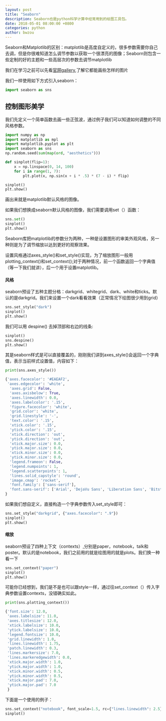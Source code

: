 ```yaml
---
layout: post
title: "Seaborn"
description: Seaborn也是python科学计算中经常用到的绘图工具包。
date: 2018-05-01 08:00:00 +0800
categories: python
author: bwzou
---
```

Seaborn和Matplotlib的区别：matplotlib是高度自定义的，很多参数需要你自己去调，但是你很难知道怎么调节参数以获取一个很漂亮的图像；Seaborn则包含一些定制的好的主题和一些高层次的参数去调节matplotlib

我们在学习之前可以先看[官网gallery](https://seaborn.pydata.org/examples/index.html),了解它都能画些怎样的图片

我们一样使用如下方式引入seaborn：
```python
import seaborn as sns
```

## 控制图形美学
我们先定义一个简单函数去画一些正弦波，通过例子我们可以知道如何调整的不同风格参数。
```python
import numpy as np
import matplotlib as mpl
import matplotlib.pyplot as plt
import seaborn as sns
np.random.seed(sum(map(ord, "aesthetics")))

def sinplot(flip=1):
    x = np.linspace(0, 14, 100)
    for i in range(1, 7):
        plt.plot(x, np.sin(x + i * .5) * (7 - i) * flip)

sinplot()
plt.show()
```
画出来就是matplotlib默认风格的图像。

如果我们想换成seaborn默认风格的图像，我们需要调用set（）函数：
```python
sns.set()
sinplot()
plt.show()
```
Seaborn库把matplotlib的参数分为两种，一种是设置图形的审美外观风格，另一种则是为了调节缩放以达到更好的观察效果。 

设置风格通过axes_style()和set_style()实现，为了缩放图形一般用plotting_context()和set_context();对于两种情况，前一个函数返回一个字典值（等一下我们就讲），后一个用于设置matplotlib。

#### 风格
seaborn预设了五种主题分格：darkgrid、whitegrid、dark、white和ticks。默认的是darkgrid。我们来设置一个dark看看效果（正常情况下绘图很少用到grid）
```python
sns.set_style("dark")
sinplot()
plt.show()
```
我们可以用 despine() 去掉顶部和右边的线条:
```python
sinplot()
sns.despine()
plt.show()
```
其是seaborn样式是可以直接覆盖的，刚刚我们讲到axes_style()会返回一个字典值，表示当前样式设置值，内容如下：
```python
print(sns.axes_style())
```
```python
{'axes.facecolor': '#EAEAF2',
 'axes.edgecolor': 'white',
  'axes.grid': False, 
  'axes.axisbelow': True,
  'axes.linewidth': 0.0, 
  'axes.labelcolor': '.15', 
  'figure.facecolor': 'white', 
  'grid.color': 'white', 
  'grid.linestyle': '-', 
  'text.color': '.15', 
  'xtick.color': '.15', 
  'ytick.color': '.15', 
  'xtick.direction': 'out', 
  'ytick.direction': 'out', 
  'xtick.major.size': 0.0, 
  'ytick.major.size': 0.0, 
  'xtick.minor.size': 0.0, 
  'ytick.minor.size': 0.0, 
  'legend.frameon': False, 
  'legend.numpoints': 1, 
  'legend.scatterpoints': 1, 
  'lines.solid_capstyle': 'round', 
  'image.cmap': 'rocket', 
  'font.family': ['sans-serif'], 
  'font.sans-serif': ['Arial', 'DejaVu Sans', 'Liberation Sans', 'Bitstream Vera Sans', 'sans-serif']
}
```
如果我们想自定义，直接构造一个字典参数传入set_style即可：
```python
sns.set_style("darkgrid", {"axes.facecolor": ".9"})
sinplot()
plt.show()
```
#### 缩放
seaborn预设了四种上下文（contexts）,分别是paper，notebook，talk和poster。默认的是notebook，我们之前用的就是绘图用的就是plots。我们换一种看一下
```python
sns.set_context("paper")
sinplot()
plt.show()
```
可能你已经想到，我们是不是也可以跟style一样，通过往set_context（）传入字典参数设置contexts，没错确实如此。
```python
print(sns.plotting_context())
```
```python
{'font.size': 12.0, 
 'axes.labelsize': 11.0, 
 'axes.titlesize': 12.0, 
 'xtick.labelsize': 10.0,
 'ytick.labelsize': 10.0, 
 'legend.fontsize': 10.0, 
 'grid.linewidth': 1.0, 
 'lines.linewidth': 1.75, 
 'patch.linewidth': 0.3, 
 'lines.markersize': 7.0, 
 'lines.markeredgewidth': 0.0, 
 'xtick.major.width': 1.0, 
 'ytick.major.width': 1.0, 
 'xtick.minor.width': 0.5, 
 'ytick.minor.width': 0.5, 
 'xtick.major.pad': 7.0, 
 'ytick.major.pad': 7.0
 }
```
下面是一个使用的例子：
```python
sns.set_context("notebook", font_scale=1.5, rc={"lines.linewidth": 2.5})
sinplot()
```